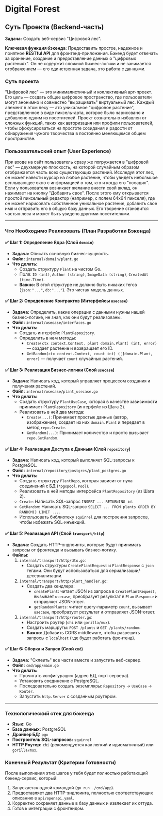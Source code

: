 # Digital Forest

## Суть Проекта (Backend-часть)

**Задача:** Создать веб-сервис "Цифровой лес".

**Ключевая функция бэкенда:** Предоставить простое, надежное и понятное **RESTful API** для фронтенд-приложения. Бэкенд будет отвечать за хранение, создание и предоставление данных о "цифровых растениях". Он не содержит сложной бизнес-логики и не занимается отображением — его единственная задача, это работа с данными.

### Суть проекта

"Цифровой лес" — это минималистичный и коллективный арт-проект. Его цель — создать общее цифровое пространство, где пользователи могут анонимно и совместно "выращивать" виртуальный лес. Каждый элемент в этом лесу — это уникальное "цифровое растение", представленное в виде пиксель-арта, которое было нарисовано и добавлено одним из посетителей. Проект сознательно избавлен от сложных функций, таких как авторизация или профили пользователей, чтобы сфокусироваться на простоте созидания и радости от обнаружения чужого творчества в постоянно меняющемся общем пространстве.

### Пользовательский опыт (User Experience)

При входе на сайт пользователь сразу же погружается в "цифровой лес" — двухмерную плоскость, на которой случайным образом отображается часть всех существующих растений. Исследуя этот лес, он может навести курсор на любое растение, чтобы увидеть небольшое всплывающее окно с информацией о том, кто и когда его "посадил". Если у пользователя возникает желание внести свой вклад, он нажимает на кнопку "Добавить свое". После этого ему открывается простой пиксельный редактор (например, с полем 64x64 пикселя), где он может нарисовать собственное уникальное растение, добавить свое имя и отправить его в общую базу данных. Его творение становится частью леса и может быть увидено другими посетителями.

---

### Что Необходимо Реализовать (План Разработки Бэкенда)

#### ✅ Шаг 1: Определение Ядра (Слой `domain`)

* **Задача:** Описать основную бизнес-сущность.
* **Файл:** `internal/domain/plant.go`
* **Что делать:**
  * Создать структуру `Plant` на чистом Go.
  * Поля: `ID (int)`, `Author (string)`, `ImageData (string)`, `CreatedAt (time.Time)`.
  * **Важно:** В этой структуре не должно быть никаких тегов (`json:"..."`, `db:"..."`). Это чистая модель данных.

#### ✅ Шаг 2: Определение Контрактов (Интерфейсы `usecase`)

* **Задача:** Определить, какие операции с данными нужны нашей бизнес-логике, не зная, как они будут реализованы.
* **Файл:** `internal/usecase/interfaces.go`
* **Что делать:**
  * Создать интерфейс `PlantRepository`.
  * Определить в нем методы:
    * `Create(ctx context.Context, plant domain.Plant) (int, error)` — создает растение и возвращает его ID.
    * `GetRandom(ctx context.Context, count int) ([]domain.Plant, error)` — получает `count` случайных растений.

#### ✅ Шаг 3: Реализация Бизнес-логики (Слой `usecase`)

* **Задача:** Написать код, который управляет процессом создания и получения растений.
* **Файл:** `internal/usecase/plant_usecase.go`
* **Что делать:**
  * Создать структуру `PlantUseCase`, которая в качестве зависимости принимает `PlantRepository` (интерфейс из Шага 2).
  * Реализовать в ней два метода:
    * `Create(...)`: Принимает простые данные (автор, изображение), создает из них `domain.Plant` и передает в метод `repo.Create`.
    * `GetRandom(...)`: Принимает количество и просто вызывает `repo.GetRandom`.

#### ✅ Шаг 4: Реализация Доступа к Данным (Слой `repository`)

* **Задача:** Написать код, который выполняет SQL-запросы к PostgreSQL.
* **Файл:** `internal/repository/postgres/plant_postgres.go`
* **Что делать:**
  * Создать структуру `PlantRepo`, которая зависит от пула соединений с БД (`*pgxpool.Pool`).
  * Реализовать в ней методы интерфейса `PlantRepository` (из Шага 2).
  * `Create`: Написать SQL-запрос `INSERT ... RETURNING id`.
  * `GetRandom`: Написать SQL-запрос `SELECT ... FROM plants ORDER BY RANDOM() LIMIT ...`.
  * Использовать библиотеку `squirrel` для построения запросов, чтобы избежать SQL-инъекций.

#### ✅ Шаг 5: Реализация API (Слой `transport/http`)

* **Задача:** Создать HTTP-эндпоинты, которые будут принимать запросы от фронтенда и вызывать бизнес-логику.
* **Файлы:**
    1. `internal/transport/http/dto.go`:
        * Создать структуры `CreatePlantRequest` и `PlantResponse` с `json` тегами. Они будут использоваться для сериализации/десериализации.
    2. `internal/transport/http/plant_handler.go`:
        * Создать два хендлера:
            * `createPlant`: читает JSON из запроса в `CreatePlantRequest`, вызывает `usecase`, преобразует результат в `PlantResponse` и отправляет JSON-ответ.
            * `getRandomPlants`: читает query-параметр `count`, вызывает `usecase`, преобразует результат и отправляет JSON-ответ.
    3. `internal/transport/http/router.go`:
        * Настроить роутер (`chi` или `gorilla/mux`).
        * Создать маршруты: `POST /plants` и `GET /plants/random`.
        * **Важно:** Добавить CORS middleware, чтобы разрешить запросы с `localhost` (где будет работать фронтенд).

#### ✅ Шаг 6: Сборка и Запуск (Слой `cmd`)

* **Задача:** "Склеить" все части вместе и запустить веб-сервер.
* **Файл:** `cmd/app/main.go`
* **Что делать:**
  * Прочитать конфигурацию (адрес БД, порт сервера).
  * Установить соединение с PostgreSQL.
  * Последовательно создать экземпляры: `Repository` -> `UseCase` -> `Router`.
  * Запустить `http.Server` с созданным роутером.

---

### Технологический стек для бэкенда

* **Язык:** Go
* **База данных:** PostgreSQL
* **Драйвер БД:** `pgx`
* **Построитель SQL-запросов:** `squirrel`
* **HTTP Роутер:** `chi` (рекомендуется как легкий и идиоматичный) или `gorilla/mux`.

### Конечный Результат (Критерии Готовности)

После выполнения этих шагов у тебя будет полностью работающий бэкенд-сервис, который:

1. Запускается одной командой (`go run ./cmd/app`).
2. Предоставляет два HTTP-эндпоинта, полностью соответствующих описанию в `api/openapi.yaml`.
3. Корректно сохраняет данные в базу данных и извлекает их оттуда.
4. Готов к интеграции с фронтендом.
